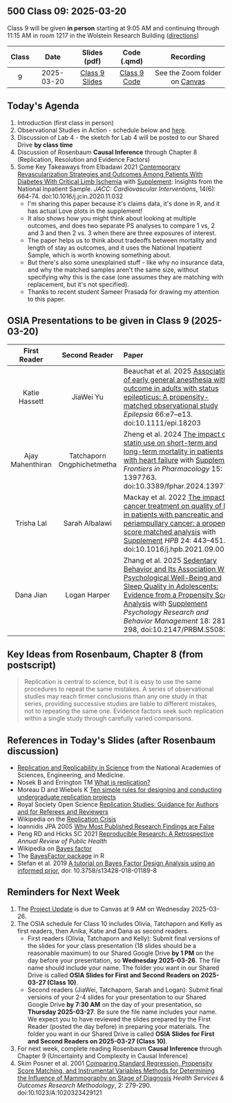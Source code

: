 ## 500 Class 09: 2025-03-20

Class 9 will be given **in person** starting at 9:05 AM and continuing through 11:15 AM in room 1217 in the Wolstein Research Building ([directions](https://case.edu/medicine/neurology/research/behavioral-health-research-group/directions-wolstein-research-building))

Class | Date | Slides (pdf) | Code (.qmd) | Recording
:----: | :-----: | :-----------: | :--------: | :--------------:
9 | 2025-03-20 | [Class 9 Slides](https://github.com/THOMASELOVE/500-slides-2025/blob/main/500_slides09.pdf) | [Class 9 Code](https://github.com/THOMASELOVE/500-slides-2025/blob/main/500_slides09.qmd) | See the Zoom folder on [Canvas](https://canvas.case.edu/)

## Today's Agenda

1. Introduction (first class in person)
2. Observational Studies in Action - schedule below and [here](https://github.com/THOMASELOVE/500-classes-2025/tree/main/osia).
3. Discussion of Lab 4 - the sketch for Lab 4 will be posted to our Shared Drive **by class time**
4. Discussion of Rosenbaum **Causal Inference** through Chapter 8 (Replication, Resolution and Evidence Factors)
5. Some Key Takeaways from Elbadawi 2021 [Contemporary Revascularization Strategies and Outcomes Among Patients With Diabetes With Critical Limb Ischemia](https://github.com/THOMASELOVE/500-sources/blob/main/articles/Elbadawi%202021.pdf) with [Supplement](https://github.com/THOMASELOVE/500-sources/blob/main/articles/Elbadawi%202021_supplement.pdf): Insights from the National Inpatient Sample. *JACC: Cardiovascular Interventions*, 14(6): 664-74. doi:10.1016/j.jcin.2020.11.032
    - I'm sharing this paper because it's claims data, it's done in R, and it has actual Love plots in the supplement!
    - It also shows how you might think about looking at multiple outcomes, and does two separate PS analyses to compare 1 vs, 2 and 3 and then 2 vs. 3 when there are three exposures of interest.
    - The paper helps us to think about tradeoffs between mortality and length of stay as outcomes, and it uses the National Inpatient Sample, which is worth knowing something about.
    - But there's also some unexplained stuff - like why no insurance data, and why the matched samples aren't the same size, without specifying why this is the case (one assumes they are matching with replacement, but it's not specified).
    - Thanks to recent student Sameer Prasada for drawing my attention to this paper.

## OSIA Presentations to be given in Class 9 (2025-03-20)

First Reader | Second Reader | Paper
:---------------------: | :------------: |  :----------------------------------------------------------------------------------------------------
Katie Hassett | JiaWei Yu | Beauchat et al. 2025 [Association of early general anesthesia with outcome in adults with status epilepticus: A propensity-matched observational study](pdfs/Beauchat_2025.pdf) *Epilepsia* 66:e7–e13. doi:10.1111/epi.18203
Ajay Mahenthiran | Tatchaporn Ongphichetmetha | Zheng et al. 2024 [The impact of statin use on short-term and long-term mortality in patients with heart failure](pdfs/Zheng_2024.pdf) with [Supplement](pdfs/Zheng_2024_supplement.pdf) *Frontiers in Pharmacology* 15: 1397763. doi:10.3389/fphar.2024.1397763
Trisha Lal | Sarah Albalawi | Mackay et al. 2022 [The impact of cancer treatment on quality of life in patients with pancreatic and periampullary cancer: a propensity score matched analysis](pdfs/Mackay_2022.pdf) with [Supplement](pdfs/Mackay_2022_supplement.pdf) *HPB* 24: 443–451. doi:10.1016/j.hpb.2021.09.003
Dana Jian | Logan Harper | Zhang et al. 2025 [Sedentary Behavior and Its Association With Psychological Well-Being and Sleep Quality in Adolescents: Evidence from a Propensity Score Analysis](pdfs/Zhang_2025.pdf) with [Supplement](pdfs/Zhang_2025_supplement.pdf) *Psychology Research and Behavior Management* 18: 281-298, doi:10.2147/PRBM.S508382 

## Key Ideas from Rosenbaum, Chapter 8 (from postscript)

> Replication is central to science, but it is easy to use the same procedures to repeat the same mistakes. A series of observational studies may reach firmer conclusions than any one study in that series, providing successive studies are liable to different mistakes, not to repeating the same one. Evidence factors seek such replication within a single study through carefully varied comparisons.

## References in Today's Slides (after Rosenbaum discussion)

- [Replication and Replicability in Science](https://www.ncbi.nlm.nih.gov/books/NBK547524/) from the National Academies of Sciences, Engineering, and Medicine.
- Nosek B and Errington TM [What is replication?](https://www.ncbi.nlm.nih.gov/pmc/articles/PMC7100931/)
- Moreau D and Wiebels K [Ten simple rules for designing and conducting undergraduate replication projects](https://www.ncbi.nlm.nih.gov/pmc/articles/PMC10019630/)
- Royal Society Open Science [Replication Studies: Guidance for Authors and for Referees and Reviewers](https://royalsocietypublishing.org/rsos/replication-studies)
- Wikipedia on the [Replication Crisis](https://en.wikipedia.org/wiki/Replication_crisis)
- Ioannidis JPA 2005 [Why Most Published Research Findings are False](https://www.ncbi.nlm.nih.gov/pmc/articles/PMC1182327/)
- Peng RD and Hicks SC 2021 [Reproducible Research: A Retrospective](https://www.annualreviews.org/doi/abs/10.1146/annurev-publhealth-012420-105110) *Annual Review of Public Health*
- Wikipedia on [Bayes factor](https://en.wikipedia.org/wiki/Bayes_factor)
- The [BayesFactor package](https://cran.r-project.org/web/packages/BayesFactor/vignettes/manual.html) in R
- Stefan et al. 2019  [A tutorial on Bayes Factor Design Analysis using an informed prior](https://www.ncbi.nlm.nih.gov/pmc/articles/PMC6538819), doi: 10.3758/s13428-018-01189-8

## Reminders for Next Week

1. The [Project Update](https://thomaselove.github.io/500-2025/proj500.html#the-project-update) is due to Canvas at 9 AM on Wednesday 2025-03-26.
2. The OSIA schedule for Class 10 includes Olivia, Tatchaporn and Kelly as first readers, then Anika, Katie and Dana as second readers.
    - First readers (Olivia, Tatchaporn and Kelly): Submit final versions of the slides for your class presentation (18 slides should be a reasonable maximum) to our Shared Google Drive **by 1 PM** on the day before your presentation, so **Wednesday 2025-03-26**. The file name should include your name. The folder you want in our Shared Drive is called **OSIA Slides for First and Second Readers on 2025-03-27 (Class 10)**.
    - Second readers (JiaWei, Tatchaporn, Sarah and Logan): Submit final versions of your 2-4 slides for your presentation to our Shared Google Drive **by 7:30 AM** on the day of your presentation, so **Thursday 2025-03-27**. Be sure the file name includes your name. We expect you to have reviewed the slides prepared by the First Reader (posted the day before) in preparing your materials. The folder you want in our Shared Drive is called **OSIA Slides for First and Second Readers on 2025-03-27 (Class 10)**.
3. For next week, complete reading Rosenbaum **Causal Inference** through Chapter 9 (Uncertainty and Complexity in Causal Inference)
4. Skim Posner et al. 2001 [Comparing Standard Regression, Propensity Score Matching, and Instrumental Variables Methods for Determining the Influence of Mammography on Stage of Diagnosis](https://github.com/THOMASELOVE/500-sources/blob/main/articles/Posner%20et%20al%202001%20Comparing%20Methods%20in%20a%20Mammography%20Study.pdf) *Health Services & Outcomes Research Methodology*, 2: 279-290. doi:10.1023/A:1020323429121
